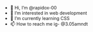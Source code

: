 - 👋 Hi, I’m @rapidox-00
- 👀 I’m interested in web development
- 🌱 I’m currently learning CSS
- 📫 How to reach me ig- @3.05amndt

<!---
rapidox-00/rapidox-00 is a ✨ special ✨ repository because its `README.md` (this file) appears on your GitHub profile.
You can click the Preview link to take a look at your changes.
--->

